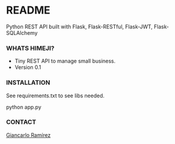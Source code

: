 # README #

Python REST API built with Flask, Flask-RESTful, Flask-JWT, Flask-SQLAlchemy

### WHATS HIMEJI?

* Tiny REST API to manage small business.
* Version 0.1

### INSTALLATION

See requirements.txt to see libs needed.

python app.py

### CONTACT

[Giancarlo Ramírez](https://www.linkedin.com/in/giancarlo-ram%C3%ADrez-reyes-215547128/)